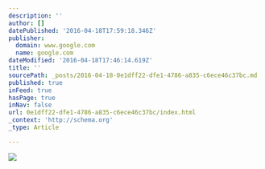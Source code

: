 ```yaml
---
description: ''
author: []
datePublished: '2016-04-18T17:59:18.346Z'
publisher:
  domain: www.google.com
  name: google.com
dateModified: '2016-04-18T17:46:14.619Z'
title: ''
sourcePath: _posts/2016-04-18-0e1dff22-dfe1-4786-a835-c6ece46c37bc.md
published: true
inFeed: true
hasPage: true
inNav: false
url: 0e1dff22-dfe1-4786-a835-c6ece46c37bc/index.html
_context: 'http://schema.org'
_type: Article

---
```

![](http://www.carandclassic.co.uk/uploads/cars/jensen/6423664.jpg)